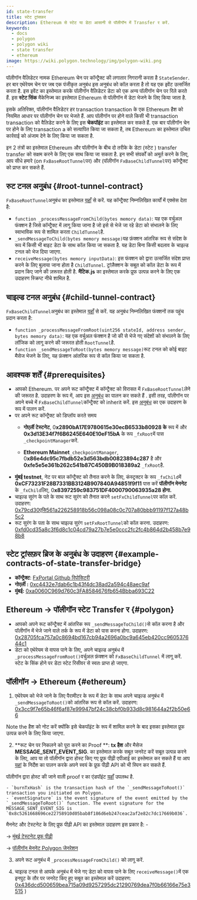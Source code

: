 ```yaml
---
id: state-transfer
title: स्टेट ट्रांसफ़र
description: Ethereum से स्टेट या डेटा आसानी से पॉलीगॉन में Transfer र करें.
keywords:
  - docs
  - polygon
  - polygon wiki
  - state transfer
  - ethereum
image: https://wiki.polygon.technology/img/polygon-wiki.png
---
```


पॉलीगॉन वैलिडेटर नामक Ethereum चेन पर कॉन्ट्रैक्ट की लगातार निगरानी करता है `StateSender`. हर बार एथेरेयम चेन पर जब एक पंजीकृत अनुबंध इस अनुबंध को कॉल करता है तो यह एक इवेंट उत्सर्जित करता है. इस इवेंट का इस्तेमाल करके पॉलीगॉन वैलिडेटर डेटा को एक अन्य पॉलीगॉन चेन पर रिले करते हैं. इस **स्टेट सिंक** मैकेनिज्म का इस्तेमाल Ethereum से पॉलीगॉन में डेटा भेजने के लिए किया जाता है.

इसके अतिरिक्त, पॉलीगॉन वैलिडेटर हर transaction transaction के एक Ethereum हैश को नियमित आधार पर पॉलीगॉन चेन पर भेजते हैं. आप पॉलीगॉन पर होने वाले किसी भी transaction transaction को वैलिडेट करने के लिए इस **चेकपॉइंट** का इस्तेमाल कर सकते हैं. एक बार पॉलीगॉन चेन पर होने के लिए transaction a को सत्यापित किया जा सकता है, तब Ethereum का इस्तेमाल उचित कार्रवाई को अंजाम देने के लिए किया जा सकता है.

इन 2 तंत्रों का इस्तेमाल Ethereum और पॉलीगॉन के बीच दो तरीके के डेटा (स्टेट ) transfer transfer को सक्षम करने के लिए एक साथ किया जा सकता है. इन सभी संपर्कों को अमूर्त करने के लिए, आप सीधे हमारे (on `FxBaseRootTunnel`पर) और (पॉलीगॉन `FxBaseChildTunnel`पर) कॉन्ट्रैक्ट को प्राप्त कर सकते हैं.

## रुट टनल अनुबंध {#root-tunnel-contract}

`FxBaseRootTunnel`अनुबंध का इस्तेमाल [यहाँ](https://github.com/jdkanani/fx-portal/blob/main/contracts/tunnel/FxBaseRootTunnel.sol) से करें. यह कॉन्ट्रैक्ट निम्नलिखित कार्यों में एक्सेस देता है:

- `function _processMessageFromChild(bytes memory data)`: यह एक वर्चुअल फंक्शन है जिसे कॉन्ट्रैक्ट में लागू किया जाना है जो इसे से भेजे जा रहे डेटा को संभालने के लिए स्वाभाविक रूप से शामिल करता `ChildTunnel`है.
- `_sendMessageToChild(bytes memory message)`यह फ़ंक्शन आंतरिक रूप से संदेश के रूप में किसी भी बाइट डेटा के साथ कॉल किया जा सकता है. यह डेटा बिना किसी बदलाव के चाइल्ड टनल को भेज दिया जाएगा.
- `receiveMessage(bytes memory inputData)`: इस फंक्शन को द्वारा उत्सर्जित संदेश प्राप्त करने के लिए बुलाया जाना होता है `ChildTunnel`. ट्रांज़ैक्शन के सबूत को कॉल डेटा के रूप में प्रदान किए जाने की ज़रूरत होती है. **मैटिक.js** का इस्तेमाल करके प्रूफ उत्पन्न करने के लिए एक उदाहरण स्क्रिप्ट नीचे शामिल है.

## चाइल्ड टनल अनुबंध {#child-tunnel-contract}

`FxBaseChildTunnel`अनुबंध का इस्तेमाल [यहाँ](https://github.com/jdkanani/fx-portal/blob/main/contracts/tunnel/FxBaseChildTunnel.sol) से करें. यह अनुबंध निम्नलिखित फंक्शनों तक पहुंच प्रदान करता है:

- `function _processMessageFromRoot(uint256 stateId, address sender, bytes memory data)`: यह एक वर्चुअल फंक्शन है जो की  से भेजे गए संदेशों को संभालने के लिए लॉजिक को लागू करने की जरूरत होती `RootTunnel`है.
- `function _sendMessageToRoot(bytes memory message)`रूट टनल को कोई बाइट मैसेज भेजने के लिए, यह फ़ंक्शन आंतरिक रूप से कॉल किया जा सकता है.

## आवश्यक शर्तें {#prerequisites}

- आपको Ethereum. पर अपने रूट कॉन्ट्रैक्ट में कॉन्ट्रैक्ट को विरासत में `FxBaseRootTunnel`लेने की जरूरत है. उदाहरण के रूप में, आप इस [अनुबंध](https://github.com/jdkanani/fx-portal/blob/main/contracts/examples/state-transfer/FxStateRootTunnel.sol) का पालन कर सकते हैं . इसी तरह, पॉलीगॉन पर अपने बच्चे में `FxBaseChildTunnel`कॉन्ट्रैक्ट को inherit करें. इस [अनुबंध](https://github.com/jdkanani/fx-portal/blob/main/contracts/examples/state-transfer/FxStateChildTunnel.sol) का एक उदाहरण के रूप में पालन करें.
- पर अपने रूट कॉन्ट्रैक्ट को डिप्लॉय करते समय
  - **गोएर्ली टेस्टनेट**, 0**x2890bA17E9780615e30ecB6533b80928 के** रूप में और **0x3d13E34f7f6B6245E640E10eF15bA** के रूप `_fxRoot`में पास `_checkpointManager`करें.

  - **Ethereum Mainnet**`_checkpointManager`, 0**x86e4dc95c7fbdb52e3d563bdb00823894c287** है और **0xfe5e5e361b262c541b87C450B9B018389a2** `_fxRoot`है.
- **मुंबई testnet**, नेट पर बाल कॉन्ट्रैक्ट को तैनात करने के लिए, कंस्ट्रक्टर के रूप `_fxChild`में **0xCF73231F28B7331BB3124B907840A94851f9f11** पास करें **पॉलीगॉन मेननेट** के `_fxChild`लिए, 0**x8397259c983751DF4000790063935a28 होगा.**
- चाइल्ड सुरंग के पते के साथ रूट सुरंग को तैनात करने `setFxChildTunnel`पर कॉल करें. उदाहरण: [0x79cd30एसि561a226258918b56c098a08c0c707a80bbb91197f127a48b5c2](https://goerli.etherscan.io/tx/0x79cd30ace561a226258918b56ce098a08ce0c70707a80bba91197f127a48b5c2)
- रूट सुरंग के पता के साथ चाइल्ड सुरंग `setFxRootTunnel`को कॉल करना. उदाहरण: [0xfd0cd35a8c3f6d8c1c04cd79a27b7e5e0ccc2fc2fc4b864d2b458b7e98b8](https://mumbai.polygonscan.com/tx/0xffd0cda35a8c3fd6d8c1c04cd79a27b7e5e00cfc2ffc4b864d2b45a8bb7e98b8/internal-transactions)

## स्टेट ट्रांसफ़र ब्रिज के अनुबंध के उदाहरण {#example-contracts-of-state-transfer-bridge}

- **कॉन्ट्रैक्ट**: [FxPortal Github रिपोसिटरी](https://github.com/jdkanani/fx-portal/tree/main/contracts/tunnel)
- **गोएर्ली :** [0xc4432e7dab6c1b43f4dc38ad2a594c48aec9af](https://goerli.etherscan.io/address/0xc4432e7dab6c1b43f4dc38ad2a594ca448aec9af)
- **मुंबई:** [0xa0060C969d760c3FA8584676fb654Bbba693C22](https://mumbai.polygonscan.com/address/0xa0060Cc969d760c3FA85844676fB654Bba693C22/transactions)

## Ethereum → पॉलीगॉन स्टेट Transfer र {#polygon}

- आपको अपने रूट कॉन्ट्रैक्ट में आंतरिक रूप `_sendMessageToChild()`से कॉल करना है और पॉलीगॉन में भेजे जाने वाले तर्क के रूप में डेटा को पास करना होगा. उदाहरण: [0x28705fca757a0c8694bd167cb94a2696a0bc9a645eb420cc960537644c1](https://goerli.etherscan.io/tx/0x28705fcae757a0c88694bd167cb94a2696a0bc9a645eb4ae20cff960537644c1)
- डेटा को एथेरेयम से वापस पाने के लिए, अपने चाइल्ड अनुबंध में `_processMessageFromRoot()`वर्चुअल फ़ंक्शन को `FxBaseChildTunnel` में लागू करें. स्टेट के सिंक होने पर डेटा स्टेट रिसीवर से स्वतः प्राप्त हो जाएगा.

## पॉलीगॉन → Ethereum {#ethereum}

1. एथेरेयम को भेजे जाने के लिए पैरामीटर के रूप में डेटा के साथ अपने चाइल्ड अनुबंध में `_sendMessageToRoot()`को आंतरिक रूप से कॉल करें. उदाहरण: [0x3cc9f7e65b46f6af87e99947bf24c38cbf0b933d8c981644a2f2b50e66](https://mumbai.polygonscan.com/tx/0x3cc9f7e675bb4f6af87ee99947bf24c38cbffa0b933d8c981644a2f2b550e66a/logs)

Note the हैश को नोट करें क्योंकि इसे चेकपॉइंट के रूप में शामिल करने के बाद इसका इस्तेमाल प्रूफ उत्पन्न करने के लिए किया जाएगा.

2. **रूट चेन पर निकलने को पूरा करने का Proof **: **tx हैश** और मैसेज **MESSAGE_SENT_EVENT_SIG**. का इस्तेमाल करके सबूत जनरेट करें सबूत उत्पन्न करने के लिए, आप या तो पॉलीगॉन द्वारा होस्ट किए गए प्रूफ पीढ़ी एपीआई का इस्तेमाल कर सकते हैं या आप [यहां](https://github.com/maticnetwork/proof-generation-api) के निर्देश का पालन करके अपने स्वयं के प्रूफ पीढ़ी API को भी स्पिन कर सकते हैं.

पॉलीगॉन द्वारा होस्ट की जाने वाली proof र का एंडपॉइंट [यहाँ](https://apis.matic.network/api/v1/matic/exit-payload/{burnTxHash}?eventSignature={eventSignature}) उपलब्ध है.

    - `burnTxHash` is the transaction hash of the `_sendMessageToRoot()` transaction you initiated on Polygon.
    - `eventSignature` is the event signature of the event emitted by the `_sendMessageToRoot()` function. The event signature for the MESSAGE_SENT_EVENT_SIG is `0x8c5261668696ce22758910d05bab8f186d6eb247ceac2af2e82c7dc17669b036`.

मैननेट और टेस्टनेट के लिए प्रूफ पीढ़ी API का इस्तेमाल उदाहरण इस प्रकार है: -

→ [मुंबई टेस्टनेट प्रूफ पीढ़ी](https://apis.matic.network/api/v1/mumbai/exit-payload/0x4756b76a9611cffee3d2eb645819e988c34615621ea256f818ab788d81e1f838?eventSignature=0x8c5261668696ce22758910d05bab8f186d6eb247ceac2af2e82c7dc17669b036)

→ [पॉलीगॉन मेननेट Polygon जेनरेशन](https://apis.matic.network/api/v1/matic/exit-payload/0x70bb6dbee84bd4ef1cd1891c666733d0803d81ac762ff7fdc4726e4525c1e23b?eventSignature=0x8c5261668696ce22758910d05bab8f186d6eb247ceac2af2e82c7dc17669b036)

3. अपने रूट अनुबंध में `_processMessageFromChild()` को लागू करें.

4. चाइल्ड टनल से आपके अनुबंध में भेजे गए डेटा को वापस पाने के लिए `receiveMessage()`में एक इनपुट के तौर पर जनरेट किए हुए सबूत का इस्तेमाल करें उदाहरण: [0x436dcd500659bea715a09d9257295dc21290769dea7f0b66166e75e3515](https://goerli.etherscan.io/tx/0x436dcd500659bea715a09d9257295ddc21290769daeea7f0b666166ef75e3515) )

